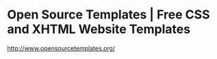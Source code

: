 <!--
id: 179608960
link: http://kevinisom.info/post/179608960/open-source-templates-free-css-and-xhtml-website
slug: open-source-templates-free-css-and-xhtml-website
date: Sat Sep 05 2009 01:24:43 GMT+1200 (NZST)
raw: {"blog_name":"kevinisom","id":179608960,"post_url":"http://kevinisom.info/post/179608960/open-source-templates-free-css-and-xhtml-website","slug":"open-source-templates-free-css-and-xhtml-website","type":"link","date":"2009-09-04 13:24:43 GMT","timestamp":1252070683,"state":"published","format":"html","reblog_key":"YDbvGj3W","tags":[],"short_url":"http://tmblr.co/Zw68YyAj9s0","highlighted":[],"feed_item":"http://www.opensourcetemplates.org/","from_feed_id":"650234","note_count":0,"title":"Open Source Templates | Free CSS and XHTML Website Templates","url":"http://www.opensourcetemplates.org/","description":""}
publish: 2009-09-05
tags: 
title: Open Source Templates | Free CSS and XHTML Website Templates
-->


Open Source Templates | Free CSS and XHTML Website Templates
============================================================

<http://www.opensourcetemplates.org/>


